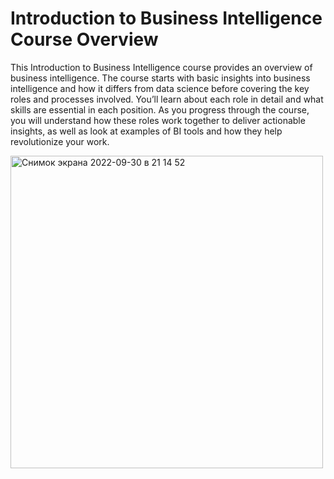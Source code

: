 # Introduction to Business Intelligence Course Overview

This Introduction to Business Intelligence course provides an overview of business intelligence. 
The course starts with basic insights into business intelligence and how it differs from data science before covering the key roles and processes involved. 
You’ll learn about each role in detail and what skills are essential in each position. 
As you progress through the course, you will understand how these roles work together to deliver actionable insights, as well as look at examples of BI tools and how they help revolutionize your work.


<img width="500" alt="Снимок экрана 2022-09-30 в 21 14 52" src="https://user-images.githubusercontent.com/103367293/193377604-8be9675c-4115-416f-a202-c05c993814ce.png">
